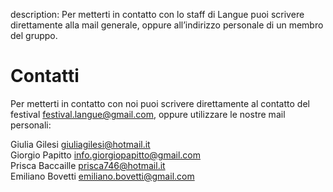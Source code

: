 description: Per metterti in contatto con lo staff di Langue puoi scrivere direttamente alla mail generale, oppure all’indirizzo personale di un membro del gruppo.

<h1 class="main-title">Contatti</h1>

Per metterti in contatto con noi puoi scrivere direttamente al contatto del festival <festival.langue@gmail.com>, oppure utilizzare le nostre mail personali:

<p class="align-left">
  Giulia Gilesi <a class="mail-address" href="mailto:giuliagilesi@hotmail.it">giuliagilesi@hotmail.it</a> <br />
  Giorgio Papitto <a class="mail-address" href="mailto:info.giorgiopapitto@gmail.com">info.giorgiopapitto@gmail.com</a> <br />
  Prisca Baccaille <a class="mail-address" href="mailto:prisca746@hotmail.it">prisca746@hotmail.it</a> <br />
  Emiliano Bovetti <a class="mail-address" href="mailto:emiliano.bovetti@gmail.com">emiliano.bovetti@gmail.com</a> <br />
</p>

<script type="application/ld+json">
{
  "@context": "http://schema.org",
  "@type": "BreadcrumbList",
  "itemListElement": [{
    "@type": "ListItem",
    "position": 1,
    "item": {
      "@id": "http://www.languefestival.it/#langue",
      "name": "Langue"
    }
  },{
    "@type": "ListItem",
    "position": 2,
    "item": {
      "@id": "http://www.languefestival.it/#contatti",
      "name": "Contatti"
    }
  }]
}
</script>
